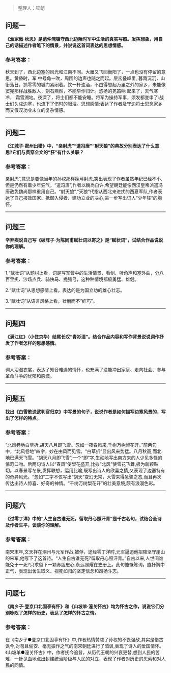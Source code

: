 > 整理人：钲朗

## 问题一

**《渔家傲·秋思》是范仲淹镇守西北边陲时军中生活的真实写照。发挥想象，用自己的话描述作者笔下的情景，并说说这首词表达的思想情感。**

### 参考答案：

秋天到了，西北边塞的风光和江南不同。大雁又飞回衡阳了，一点也没有停留的意思。黄昏时，军 中号角一吹，周围的边声也随之而起。层峦叠嶂里, 暮霭沉沉，山衔落日，抓零零的城门紧闭着。饮一杯浊酒，不由得想起万里之外的家乡，未能像窦宪那样战胜敌人，刻石燕然，不能早作归计。悠扬的羌笛响 起来了，天气寒冷， 霜雪溯地。夜深了，将士们都不能安睡。将军为操持军事，须发都变申了:战士们久戍边塞，也流下了伤时的眼泪。思想感情:表达了作者及守边将士思念家乡而又假叹功业未立的复杂情感。



------



## 问题二

**《江城子·密州出猎》中，“亲射虎”“遣冯唐”“射天狼”的典故分别表达了什么意思?它们与贯穿全文的“狂”有什么关联？**

### 参考答案：

亲射虎”,意思是要像当年的孙权那样挽弓射虎,突出表现了作者虽然年纪已经不小,但是仍然有着少年狂气。“遣冯唐”,作者以魏尚自许,希望朝廷能像西汉皇帝派遣冯唐赦免魏尚那样重用自己。“射天狼”,“天狼”代指从西北来进扰的西夏军队,作者表达了自己报效国家、抵御入侵者、建功立业的决心,进一步写出词人“少年狂”的胸怀。



------



## 问题三

**辛弃疾说自己写《破阵子·为陈同甫赋壮词以寄之》是“赋状词”，试结合作品说说你的理解。**

### 参考答案：

1.“赋壮词”从题材上看，词是写军营中的生活情景，看剑、听角声和塞外曲，分八百里炙、沙场点兵、骑快马、挽强弓，这种种情境都极勇猛、雄健。

2.“赋壮词”从思想感情上看，表达的是为国立功的雄心壮志。

3.“赋壮词”从语言风格上看，壮丽而不“纤巧”。



------



## 问题四

**《满江红》（小住京华）结尾长叹“青衫湿”。结合作品内容和写作背景说说词作抒发了作者怎样的思想感情。**

### 参考答案：

词人泪湿衣裳，表达了知音难遇的情怀，也充满了没能冲出家庭、走向社会、参与革命斗争的忧郁和感慨。



------



## 问题五

**找出《白雪歌送武判官归京》中写景的句子，说说作者是如何描写边塞风景的，写出了怎样的特点。**

### 参考答案：

“北风卷地白草折,胡天八月即飞雪。忽如一夜春风来,千树万树梨花开。”前两句中，“北风卷地”四字，妙在由风而见雪。“白草折”显出风来势猛。八月秋高,而北地已满天飞雪。“胡天八月即飞雪”,一个“即”字,生动地写出南方来的人少见多怪的惊奇口吻。后两句诗人以“春风”使梨花盛开,比拟“北风”使雪花飞舞,极为新颖贴切。以春景写冬景,发挥联想，运用比喻,既写出诗人的欣喜之情,又表现了边塞特有的奇异风光。“忽如”二字不仅写出“胡天”变幻无常，大雪来得急骤之态,而且再次传达出诗人惊喜、好奇的神情。“千树万树梨花开”的壮美意境,颇有浪漫色彩。



------



## 问题六

**《过零丁洋》中的“人生自古谁无死，留取丹心照汗青”是千古名句，试结合全诗及作者生平，谈谈你的理解。**

### 参考答案：

南宋末年,文天祥在潮州与元军作战,被俘，途经零丁洋时,元军逼迫他招降坚守崖山的宋军,他写下了这首诗。“人生自古谁无死?留取丹心照汗青。”自古以来,人世间谁能免于一死?只求留下一颗赤胆忠心,永远照耀在史册上。此句慷慨陈词，直抒胸中正气，表现出舍生取义、视死如归的坚定信念和昂扬斗志。



------



## 问题七

**《南乡子·登京口北固亭有怀》和《山坡羊·潼关怀古》均为怀古之作，说说它们分别咏叹了怎样的历史，表达了怎样的怀古之情。**

### 参考答案：

在《南乡子●登京口北固亭有怀》中,作者热情赞颂了孙权的不畏强敌,其实是借古讽今,对苟且偷安、毫无振作之气的南宋朝廷进行了暗讽,表现了诗人的爱国情怀。《山坡羊●潼关怀古》中，作者抚今追昔，从历代王朝的兴衰更替,想到人民的苦难，一针见血地点出封建统治阶级与人民的对立，表现了作者对历史的思索和对人民的同情。